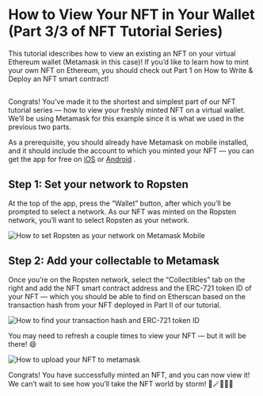 
# How to View Your NFT in Your Wallet (Part 3/3 of NFT Tutorial Series)

This tutorial idescribes how to view an existing an NFT on your virtual Ethereum wallet (Metamask in this case)! If you’d like to learn how to mint your own NFT on Ethereum, you should check out Part 1 on How to Write & Deploy an NFT smart contract!

##

Congrats! You’ve made it to the shortest and simplest part of our NFT tutorial series — how to view your freshly minted NFT on a virtual wallet. We’ll be using Metamask for this example since it is what we used in the previous two parts.

As a prerequisite, you should already have Metamask on mobile installed, and it should include the account to which you minted your NFT — you can get the app for free on [iOS](https://apps.apple.com/us/app/metamask-blockchain-wallet/id1438144202) or [Android](https://play.google.com/store/apps/details?id=io.metamask&hl=en_US&gl=US) .

## Step 1: Set your network to Ropsten

At the top of the app, press the “Wallet” button, after which you’ll be prompted to select a network. As our NFT was minted on the Ropsten network, you’ll want to select Ropsten as your network.

![How to set Ropsten as your network on Metamask Mobile](https://cdn-images-1.medium.com/max/2000/0*TNkHv5vg4lYBM41n.gif)

## Step 2: Add your collectable to Metamask

Once you’re on the Ropsten network, select the “Collectibles” tab on the right and add the NFT smart contract address and the ERC-721 token ID of your NFT — which you should be able to find on Etherscan based on the transaction hash from your NFT deployed in Part II of our tutorial.

![How to find your transaction hash and ERC-721 token ID](https://cdn-images-1.medium.com/max/5200/0*yIrsddEy2WdAtU3o.png)

You may need to refresh a couple times to view your NFT — but it will be there! 😄

![How to upload your NFT to metamask](https://cdn-images-1.medium.com/max/2000/0*GWLAVBfpxo_W0_02.gif)

Congrats! You have successfully minted an NFT, and you can now view it! We can’t wait to see how you’ll take the NFT world by storm! 🧸🪄🧙🤑🎊
